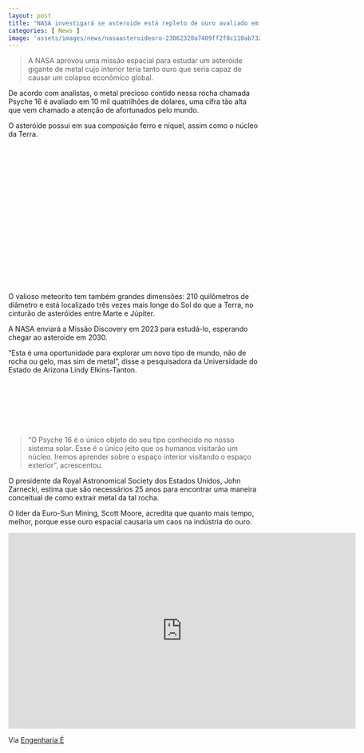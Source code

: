 ```yaml
---
layout: post
title: "NASA investigará se asteroide está repleto de ouro avaliado em 10 mil quatrilhões de dólares"
categories: [ News ]
image: 'assets/images/news/nasaasteroideoro-23062320a7409ff2f8c110ab73220914-1200x600-1-696x348.jpg'
---
```


> A NASA aprovou uma missão espacial para estudar um asteróide gigante de metal cujo interior teria tanto ouro que seria capaz de causar um colapso econômico global.

De acordo com analistas, o metal precioso contido nessa rocha chamada Psyche 16 é avaliado em 10 mil quatrilhões de dólares, uma cifra tão alta que vem chamado a atenção de afortunados pelo mundo.

O asteróide possui em sua composição ferro e níquel, assim como o núcleo da Terra.

<!-- QUADRADO -->
<script async src="//pagead2.googlesyndication.com/pagead/js/adsbygoogle.js"></script>
<ins class="adsbygoogle"
style="display:inline-block;width:336px;height:280px"
data-ad-client="ca-pub-2838251107855362"
data-ad-slot="5351066970"></ins>
<script>
(adsbygoogle = window.adsbygoogle || []).push({});
</script>

O valioso meteorito tem também grandes dimensões: 210 quilômetros de diâmetro e está localizado três vezes mais longe do Sol do que a Terra, no cinturão de asteróides entre Marte e Júpiter.

A NASA enviará a Missão Discovery em 2023 para estudá-lo, esperando chegar ao asteroide em 2030.

“Esta é uma oportunidade para explorar um novo tipo de mundo, não de rocha ou gelo, mas sim de metal”, disse a pesquisadora da Universidade do Estado de Arizona Lindy Elkins-Tanton.

<!-- MINI ANÚNCIO -->
<script async src="//pagead2.googlesyndication.com/pagead/js/adsbygoogle.js"></script>
<!-- Games Root -->
<ins class="adsbygoogle"
style="display:inline-block;width:730px;height:95px"
data-ad-client="ca-pub-2838251107855362"
data-ad-slot="5351066970"></ins>
<script>
(adsbygoogle = window.adsbygoogle || []).push({});
</script>

> “O Psyche 16 é o único objeto do seu tipo conhecido no nosso sistema solar. Esse é o único jeito que os humanos visitarão um núcleo. Iremos aprender sobre o espaço interior visitando o espaço exterior”, acrescentou.

O presidente da Royal Astronomical Society dos Estados Unidos, John Zarnecki, estima que são necessários 25 anos para encontrar uma maneira conceitual de como extrair metal da tal rocha.

O líder da Euro-Sun Mining, Scott Moore, acredita que quanto mais tempo, melhor, porque esse ouro espacial causaria um caos na indústria do ouro.

<!-- RETANGULO LARGO 2 -->
<script async src="//pagead2.googlesyndication.com/pagead/js/adsbygoogle.js"></script>
<ins class="adsbygoogle"
style="display:block; text-align:center;"
data-ad-layout="in-article"
data-ad-format="fluid"
data-ad-client="ca-pub-2838251107855362"
data-ad-slot="8549252987"></ins>
<script>
(adsbygoogle = window.adsbygoogle || []).push({});
</script>

<iframe width="696" height="392" src="https://www.youtube.com/embed/Rfnr-Xd6oY8" frameborder="0" allow="accelerometer; autoplay; encrypted-media; gyroscope; picture-in-picture" allowfullscreen></iframe>

<!-- RETANGULO LARGO -->
<script async src="https://pagead2.googlesyndication.com/pagead/js/adsbygoogle.js"></script>
<!-- Informat -->
<ins class="adsbygoogle"
style="display:block"
data-ad-client="ca-pub-2838251107855362"
data-ad-slot="2327980059"
data-ad-format="auto"
data-full-width-responsive="true"></ins>
<script>
(adsbygoogle = window.adsbygoogle || []).push({});
</script>

Via [Engenharia É](https://engenhariae.com.br/editorial/ciencia/nasa-investigara-se-asteroide-esta-repleto-de-ouro-avaliado-em-10-mil-quatrilhoes-de-dolares)
